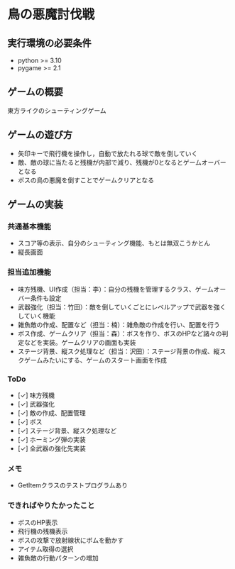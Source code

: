 # 鳥の悪魔討伐戦

## 実行環境の必要条件
* python >= 3.10
* pygame >= 2.1

## ゲームの概要
東方ライクのシューティングゲーム

## ゲームの遊び方
* 矢印キーで飛行機を操作し，自動で放たれる球で敵を倒していく
* 敵、敵の球に当たると残機が内部で減り、残機が0となるとゲームオーバーとなる
* ボスの鳥の悪魔を倒すことでゲームクリアとなる

## ゲームの実装
### 共通基本機能
* スコア等の表示、自分のシューティング機能、もとは無双こうかとん
* 縦長画面

### 担当追加機能
* 味方残機、UI作成（担当：李）：自分の残機を管理するクラス、ゲームオーバー条件も設定
* 武器強化（担当：竹田）：敵を倒していくごとにレベルアップで武器を強くしていく機能
* 雑魚敵の作成、配置など（担当：楠）：雑魚敵の作成を行い、配置を行う
* ボス作成、ゲームクリア（担当：森）：ボスを作り、ボスのHPなど諸々の判定などを実装。ゲームクリアの画面も実装
* ステージ背景、縦スク処理など（担当：沢田）：ステージ背景の作成、縦スクゲームみたいにする、ゲームのスタート画面を作成

### ToDo
- [✓] 味方残機
- [✓] 武器強化
- [✓] 敵の作成、配置管理
- [✓] ボス
- [✓] ステージ背景、縦スク処理など
- [✓] ホーミング弾の実装
- [✓] 全武器の強化先実装

### メモ
* GetItemクラスのテストプログラムあり

### できればやりたかったこと
* ボスのHP表示
* 飛行機の残機表示
* ボスの攻撃で放射線状にボムを動かす
* アイテム取得の選択
* 雑魚敵の行動パターンの増加